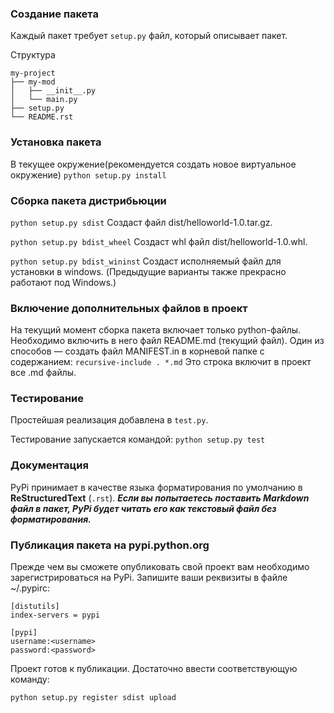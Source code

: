 ### Создание пакета
Каждый пакет требует `setup.py` файл, который описывает пакет.

Структура

```
my-project
├── my-mod
│   ├── __init__.py
│   └── main.py
├── setup.py
└── README.rst
```

### Установка пакета
В текущее окружение(рекомендуется создать новое виртуальное окружение)
```python setup.py install```

### Сборка пакета дистрибьюции
```python setup.py sdist```
Создаст файл dist/helloworld-1.0.tar.gz. 

`python setup.py bdist_wheel`
Создаст whl файл dist/helloworld-1.0.whl.

`python setup.py bdist_wininst`
Создаст исполняемый файл для установки в windows. (Предыдущие варианты также прекрасно работают под Windows.) 

### Включение дополнительных файлов в проект
На текущий момент сборка пакета включает  только python-файлы.
Необходимо включить в него файл README.md (текущий файл).
Один из способов — создать файл MANIFEST.in в корневой папке с содержанием:
`recursive-include . *.md`
Это строка включит в проект все .md файлы.

### Тестирование

Простейшая реализация добавлена в `test.py`.

Тестирование запускается командой:
`python setup.py test`

### Документация

PyPi принимает в качестве языка форматирования по умолчанию в **ReStructuredText** (`.rst`).
***Если вы попытаетесь поставить Markdown файл в пакет, PyPi будет читать его как текстовый файл без форматирования.***

### Публикация пакета на pypi.python.org
Прежде чем вы сможете опубликовать свой проект вам необходимо зарегистрироваться на PyPi. 
Запишите ваши реквизиты в файле ~/.pypirc:
```
[distutils]
index-servers = pypi

[pypi]
username:<username>
password:<password>
```
Проект готов к публикации. Достаточно ввести соответствующую команду:

`python setup.py register sdist upload`